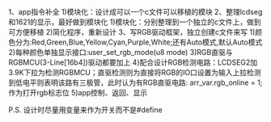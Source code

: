 1、app指令补全
    1)模块化：设计成可以一个c文件可以移植的模块
2、整理lcdseg和1621的显示，最好做到模块化
    1)模块化：分别整理到一个独立的c文件上，做到可方便移植
    2)简化程序，重新设计
3、写RGB驱动框架，独立创建c文件来写
    1)颜色分为:Red,Green,Blue,Yellow,Cyan,Purple,White;还有Auto模式,默认Auto模式
    2)每种颜色单独显示接口:user_set_rgb_mode(u8 mode)
    3)RGB直驱与RGBMCU(3-Line[16b4])驱动都要加上
    4)配合设计RGB检测电路：LCDSEG2加3.9K下拉为检测RGBMCU；直驱检测则为直接将RGB的IO口设置为输入上拉检测到低电平则表明该路有三极管，此时认为有RGB直驱电路:
        arr_var.rgb_online = 1;作为打开rgb标志位
    5)app控制、返回、显示

P.S. 设计时尽量用变量来作为开关而不是#define